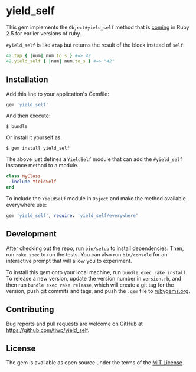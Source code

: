 # yield_self

This gem implements the `Object#yield_self` method that is [coming](https://bugs.ruby-lang.org/issues/6721) in Ruby 2.5
for earlier versions of ruby.

`#yield_self` is like `#tap` but returns the result of the block instead of `self`:

```ruby
42.tap { |num| num.to_s } #=> 42
42.yield_self { |num| num.to_s } #=> "42"
```

## Installation

Add this line to your application's Gemfile:

```ruby
gem 'yield_self'
```

And then execute:

    $ bundle

Or install it yourself as:

    $ gem install yield_self

The above just defines a `YieldSelf` module that can add the `#yield_self`
instance method to a module.

```ruby
class MyClass
  include YieldSelf
end
```

To include the `YieldSelf` module in `Object` and make the method available
everywhere use:

```ruby
gem 'yield_self', require: 'yield_self/everywhere'
```

## Development

After checking out the repo, run `bin/setup` to install dependencies. Then, run `rake spec` to run the tests.
You can also run `bin/console` for an interactive prompt that will allow you to experiment.

To install this gem onto your local machine, run `bundle exec rake install`. 
To release a new version, update the version number in `version.rb`, and then run `bundle exec rake release`,
which will create a git tag for the version, push git commits and tags, and push the `.gem` file to [rubygems.org](https://rubygems.org).

## Contributing

Bug reports and pull requests are welcome on GitHub at https://github.com/tjwp/yield_self.

## License

The gem is available as open source under the terms of the [MIT License](http://opensource.org/licenses/MIT).

